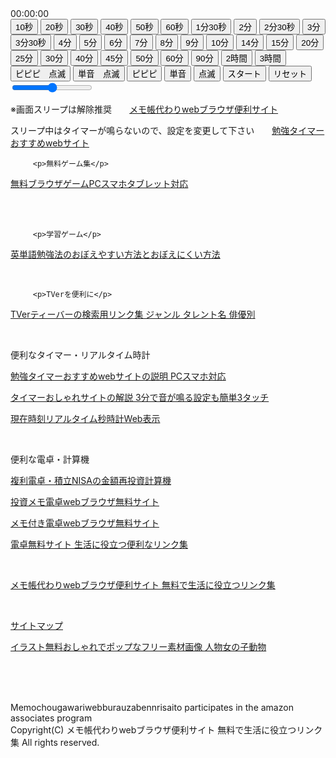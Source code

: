 <!DOCTYPE html>
<html lang="ja">
<head>
  <meta charset="UTF-8">
<meta name="description" content="タイマーおしゃれサイトはweb上で簡単設定できます。PC・スマホ・タブレット対応です">
        <meta name="keywords" content="タイマー,おしゃれ,サイト">
    <meta name="viewport" content="width=device-width, initial-scale=1.0, user-scalable=no">
  <title>タイマーおしゃれサイト</title>
  <link rel="stylesheet" href="/css/yzp.css">
</head>
<body>  <div class="top-section">
    <div id="digital-timer">
      <span class="digit">00</span>:<span class="digit">00</span>:<span class="digit">00</span>
    </div>
    <div id="status"></div>
    <canvas id="analog-clock" width="80" height="80"></canvas>
  </div>
  
  <div class="middle-section">
    <button class="duration-btn" data-study="10" data-unit="sec">10秒</button>
    <button class="duration-btn" data-study="20" data-unit="sec">20秒</button>
    <button class="duration-btn" data-study="30" data-unit="sec">30秒</button>
    <button class="duration-btn" data-study="40" data-unit="sec">40秒</button>
    <button class="duration-btn" data-study="50" data-unit="sec">50秒</button>
    <button class="duration-btn" data-study="60" data-unit="sec">60秒</button>
    <button class="duration-btn" data-study="90" data-unit="sec">1分30秒</button>
    <button class="duration-btn" data-study="120" data-unit="sec">2分</button>
    <button class="duration-btn" data-study="150" data-unit="sec">2分30秒</button>
    <button class="duration-btn" data-study="180" data-unit="sec">3分</button>
    <button class="duration-btn" data-study="210" data-unit="sec">3分30秒</button>
    <button class="duration-btn" data-study="4" data-unit="min">4分</button>
    <button class="duration-btn" data-study="5" data-unit="min">5分</button>
    <button class="duration-btn" data-study="6" data-unit="min">6分</button>
    <button class="duration-btn" data-study="7" data-unit="min">7分</button>
    <button class="duration-btn" data-study="8" data-unit="min">8分</button>
    <button class="duration-btn" data-study="9" data-unit="min">9分</button>
    <button class="duration-btn" data-study="10" data-unit="min">10分</button>
    <button class="duration-btn" data-study="14" data-unit="min">14分</button>
    <button class="duration-btn" data-study="15" data-unit="min">15分</button>
    <button class="duration-btn" data-study="20" data-unit="min">20分</button>
    <button class="duration-btn" data-study="25" data-unit="min">25分</button>
    <button class="duration-btn" data-study="30" data-unit="min">30分</button>
    <button class="duration-btn" data-study="40" data-unit="min">40分</button>
    <button class="duration-btn" data-study="45" data-unit="min">45分</button>
    <button class="duration-btn" data-study="50" data-unit="min">50分</button>
    <button class="duration-btn" data-study="60" data-unit="min">60分</button>
    <button class="duration-btn" data-study="90" data-unit="min">90分</button>
    <button class="duration-btn" data-study="120" data-unit="min">2時間</button>
    <button class="duration-btn" data-study="180" data-unit="min">3時間</button>
  </div>
  
  <div class="duration-section">
    <button class="sound-btn" data-sound="electronic" data-blink="true">ピピピ　点滅</button>
    <button class="sound-btn" data-sound="triangle" data-blink="true">単音　点滅</button>
    <button class="sound-btn" data-sound="electronic" data-blink="false">ピピピ</button>
    <button class="sound-btn" data-sound="triangle" data-blink="false">単音</button>
    <button class="sound-btn" data-sound="none" data-blink="true">点滅</button>
    <button id="start">スタート</button>
    <button id="reset">リセット</button>
    <input type="range" id="volume-slider" min="0" max="1" step="0.01" value="0.5">
  </div>
  
  <div class="bottom-section">
  <p>※画面スリープは解除推奨　　<a href="https://memoc.pages.dev/" target="_blank">メモ帳代わりwebブラウザ便利サイト</a></p>
  <p>スリープ中はタイマーが鳴らないので、設定を変更して下さい　　<a href="https://memoc.pages.dev/yzp/" target="_blank">勉強タイマーおすすめwebサイト</a></p>
  </div>

         <p>無料ゲーム集</p>
<p class="left"><a href="https://memoc.pages.dev/game1/" target="_blank">無料ブラウザゲームPCスマホタブレット対応</a></p><br>
<br>

         <p>学習ゲーム</p>
<p class="left"><a href="https://memoc.pages.dev/y10k2/" target="_blank">英単語勉強法のおぼえやすい方法とおぼえにくい方法</a></p>
<br>

         <p>TVerを便利に</p>
<p class="left"><a href="https://memoc.pages.dev/tver/" target="_blank">TVerティーバーの検索用リンク集 ジャンル タレント名 俳優別</a></p>
<br>
         <p>便利なタイマー・リアルタイム時計</p>
<p class="left"><a href="https://memoc.pages.dev/yzp1/" target="_blank">勉強タイマーおすすめwebサイトの説明 PCスマホ対応</a></p>
<p class="left"><a href="https://memoc.pages.dev/yzpa1/" target="_blank">タイマーおしゃれサイトの解説 3分で音が鳴る設定も簡単3タッチ</a></p>
<p class="left"><a href="https://memoc.pages.dev/tokei/" target="_blank">現在時刻リアルタイム秒時計Web表示</a></p>
<br>
         <p>便利な電卓・計算機</p>
<p class="left"><a href="https://memoc.pages.dev/interestcalculation/" target="_blank">複利電卓・積立NISAの金額再投資計算機</a></p>
<p class="left"><a href="https://memoc.pages.dev/toushi/" target="_blank">投資メモ電卓webブラウザ無料サイト</a></p>
<p class="left"><a href="https://memoc.pages.dev/memode/" target="_blank">メモ付き電卓webブラウザ無料サイト</a></p>
<p class="left"><a href="https://memoc.pages.dev/muden/" target="_blank">電卓無料サイト 生活に役立つ便利なリンク集</a></p>
  <br>
        <div id="footer"><p><a href="https://memoc.pages.dev/">メモ帳代わりwebブラウザ便利サイト 無料で生活に役立つリンク集</a></p><br>
<p><a href="https://memoc.pages.dev/sitemap/">サイトマップ</a></p>
<p><a href="https://memoc.pages.dev/illust/">イラスト無料おしゃれでポップなフリー素材画像 人物女の子動物</a></p><br><br><br>
        <p><span class="copyright">
        Memochougawariwebburauzabennrisaito participates in the amazon associates program<br>
        Copyright(C) メモ帳代わりwebブラウザ便利サイト 無料で生活に役立つリンク集 All rights reserved. </span><br><br><br></p>
        </div>

<script src="/js/yzpa.js"></script>

</body>
</html>
